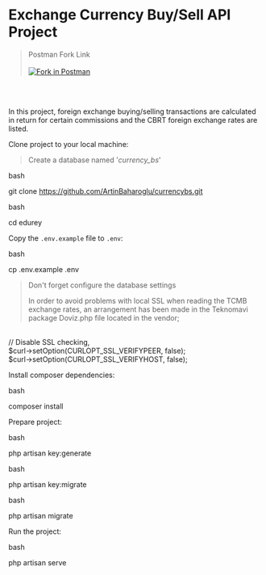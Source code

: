 # Exchange Currency Buy/Sell API Project
> Postman Fork Link<br><br>
[![Fork in Postman](https://run.pstmn.io/button.svg)](https://web.postman.co/network/import?collection=27789161-61bbf365-546f-4e2f-a6b5-7e46a632599c-2s9YJdWi2J&referrer=https%3A%2F%2Fdocumenter.getpostman.com%2Fview%2F27789161%2F2s9YJdWi2J&versionTag=latest&source=documenter&traceId=undefined)

<br><br>

In this project, foreign exchange buying/selling transactions are calculated in return for certain commissions and the CBRT foreign exchange rates are listed.

Clone project to your local machine:

> Create a database named '*currency_bs*'

bash

git clone https://github.com/ArtinBaharoglu/currencybs.git

bash

cd edurey

Copy the `.env.example` file to `.env`:

bash

cp .env.example .env


> Don't forget configure the database settings
> 
> In order to avoid problems with local SSL when reading the TCMB exchange rates, an arrangement has been made in the Teknomavi package Doviz.php file located in the vendor;
<br>
// Disable SSL checking,
<br>
$curl->setOption(CURLOPT_SSL_VERIFYPEER, false);
<br>
$curl->setOption(CURLOPT_SSL_VERIFYHOST, false);


Install composer dependencies:

bash

composer install


Prepare project:

bash

php artisan key:generate


bash

php artisan key:migrate

bash

php artisan migrate

Run the project:

bash

php artisan serve

